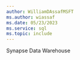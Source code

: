 ```yaml
---
author: WilliamDAssafMSFT
ms.author: wiassaf
ms.date: 05/23/2023
ms.service: sql
ms.topic: include
---
```

Synapse Data Warehouse